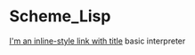 # Scheme_Lisp
[I'm an inline-style link with title](https://ru.wikipedia.org/wiki/Scheme "Scheme description") basic interpreter
